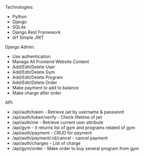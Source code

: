 Technologies:
- Python
- Django
- SQLite
- Django Rest Framework
- drf Simple JWT


Django Admin:
- Use authentication
- Manage All Frontend Website Content
- Add/Edit/Delete User
- Add/Edit/Delete Gym 
- Add/Edit/Delete Program
- Add/Edit/Delete Order
- Make payment to add to balance
- Make charge after order 

API:
-    /api/auth/token - Retrieve jwt by username & password
-    /api/auth/token/verify - Check lifetime of jwt
-    /api/auth/me   - Retrieve current user attribute
-   /api/gym    - it returns list of gym and programs related of gym
-   /api/auth/payment - CRUD for payment
-   /api/auth/payment/:id/cancel - cancel payment
-   /api/auth/charges - List of charge
-   /api/gym/order - Make order to buy several program from gym